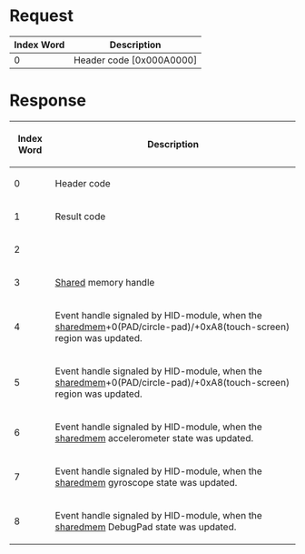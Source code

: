 # Request

| Index Word | Description                |
|------------|----------------------------|
| 0          | Header code \[0x000A0000\] |

# Response

<table>
<thead>
<tr class="header">
<th><p>Index Word</p></th>
<th><p>Description</p></th>
</tr>
</thead>
<tbody>
<tr class="odd">
<td><p>0</p></td>
<td><p>Header code</p></td>
</tr>
<tr class="even">
<td><p>1</p></td>
<td><p>Result code</p></td>
</tr>
<tr class="odd">
<td><p>2</p></td>
<td></td>
</tr>
<tr class="even">
<td><p>3</p></td>
<td><p><a href="HID_Shared_Memory" title="wikilink">Shared</a> memory
handle</p></td>
</tr>
<tr class="odd">
<td><p>4</p></td>
<td><p>Event handle signaled by HID-module, when the <a
href="HID_Shared_Memory"
title="wikilink">sharedmem</a>+0(PAD/circle-pad)/+0xA8(touch-screen)
region was updated.</p></td>
</tr>
<tr class="even">
<td><p>5</p></td>
<td><p>Event handle signaled by HID-module, when the <a
href="HID_Shared_Memory"
title="wikilink">sharedmem</a>+0(PAD/circle-pad)/+0xA8(touch-screen)
region was updated.</p></td>
</tr>
<tr class="odd">
<td><p>6</p></td>
<td><p>Event handle signaled by HID-module, when the <a
href="HID_Shared_Memory" title="wikilink">sharedmem</a> accelerometer
state was updated.</p></td>
</tr>
<tr class="even">
<td><p>7</p></td>
<td><p>Event handle signaled by HID-module, when the <a
href="HID_Shared_Memory" title="wikilink">sharedmem</a> gyroscope state
was updated.</p></td>
</tr>
<tr class="odd">
<td><p>8</p></td>
<td><p>Event handle signaled by HID-module, when the <a
href="HID_Shared_Memory" title="wikilink">sharedmem</a> DebugPad state
was updated.</p></td>
</tr>
</tbody>
</table>
